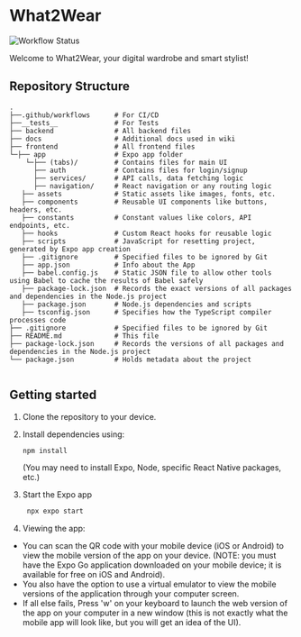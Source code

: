# What2Wear

![Workflow Status](https://github.com/amanda-zambrana/What2Wear/actions/workflows/ci-cd.yml/badge.svg)

Welcome to What2Wear, your digital wardrobe and smart stylist!


## Repository Structure 
```
.
├──.github/workflows      # For CI/CD 
├──__tests__              # For Tests
├── backend               # All backend files
├── docs                  # Additional docs used in wiki 
├── frontend              # All frontend files
└─├── app                 # Expo app folder
    └─├── (tabs)/         # Contains files for main UI
      ├── auth            # Contains files for login/signup
      ├── services/       # API calls, data fetching logic
      ├── navigation/     # React navigation or any routing logic 
   ├── assets             # Static assets like images, fonts, etc. 
   ├── components         # Reusable UI components like buttons, headers, etc.
   ├── constants          # Constant values like colors, API endpoints, etc.
   ├── hooks              # Custom React hooks for reusable logic
   ├── scripts            # JavaScript for resetting project, generated by Expo app creation
   ├── .gitignore         # Specified files to be ignored by Git
   ├── app.json           # Info about the App
   ├── babel.config.js    # Static JSON file to allow other tools using Babel to cache the results of Babel safely
   ├── package-lock.json  # Records the exact versions of all packages and dependencies in the Node.js project
   ├── package.json       # Node.js dependencies and scripts
   ├── tsconfig.json      # Specifies how the TypeScript compiler processes code
├── .gitignore            # Specified files to be ignored by Git
├── README.md             # This file
├── package-lock.json     # Records the versions of all packages and dependencies in the Node.js project
└── package.json          # Holds metadata about the project 


```

## Getting started

1. Clone the repository to your device. 

2. Install dependencies using: 

   ```bash
   npm install
   ```
   (You may need to install Expo, Node, specific React Native packages, etc.) 

3. Start the Expo app

   ```bash
    npx expo start
   ```

4. Viewing the app:
* You can scan the QR code with your mobile device (iOS or Android) to view the mobile version of the app on your device. (NOTE: you must have the Expo Go application downloaded on your mobile device; it is available for free on iOS and Android). 
* You also have the option to use a virtual emulator to view the mobile versions of the application through your computer screen.
* If all else fails, Press 'w' on your keyboard to launch the web version of the app on your computer in a new window (this is not exactly what the mobile app will look like, but you will get an idea of the UI). 
